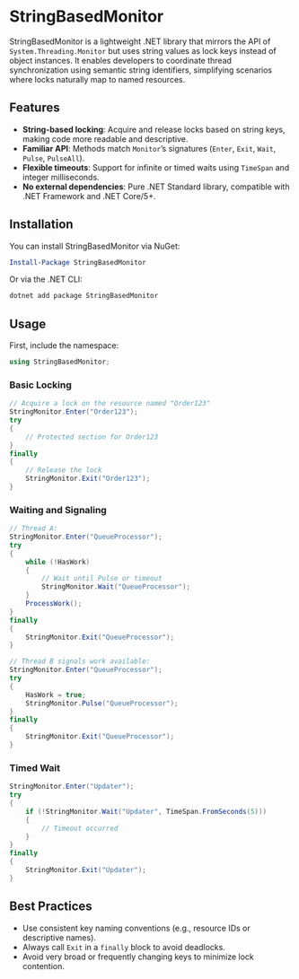 # StringBasedMonitor

StringBasedMonitor is a lightweight .NET library that mirrors the API of `System.Threading.Monitor` but uses string values as lock keys instead of object instances. It enables developers to coordinate thread synchronization using semantic string identifiers, simplifying scenarios where locks naturally map to named resources.

## Features

* **String-based locking**: Acquire and release locks based on string keys, making code more readable and descriptive.
* **Familiar API**: Methods match `Monitor`’s signatures (`Enter`, `Exit`, `Wait`, `Pulse`, `PulseAll`).
* **Flexible timeouts**: Support for infinite or timed waits using `TimeSpan` and integer milliseconds.
* **No external dependencies**: Pure .NET Standard library, compatible with .NET Framework and .NET Core/5+.

## Installation

You can install StringBasedMonitor via NuGet:

```powershell
Install-Package StringBasedMonitor
```

Or via the .NET CLI:

```bash
dotnet add package StringBasedMonitor
```

## Usage

First, include the namespace:

```csharp
using StringBasedMonitor;
```

### Basic Locking

```csharp
// Acquire a lock on the resource named "Order123"
StringMonitor.Enter("Order123");
try
{
    // Protected section for Order123
}
finally
{
    // Release the lock
    StringMonitor.Exit("Order123");
}
```

### Waiting and Signaling

```csharp
// Thread A:
StringMonitor.Enter("QueueProcessor");
try
{
    while (!HasWork)
    {
        // Wait until Pulse or timeout
        StringMonitor.Wait("QueueProcessor");
    }
    ProcessWork();
}
finally
{
    StringMonitor.Exit("QueueProcessor");
}

// Thread B signals work available:
StringMonitor.Enter("QueueProcessor");
try
{
    HasWork = true;
    StringMonitor.Pulse("QueueProcessor");
}
finally
{
    StringMonitor.Exit("QueueProcessor");
}
```

### Timed Wait

```csharp
StringMonitor.Enter("Updater");
try
{
    if (!StringMonitor.Wait("Updater", TimeSpan.FromSeconds(5)))
    {
        // Timeout occurred
    }
}
finally
{
    StringMonitor.Exit("Updater");
}
```
## Best Practices

* Use consistent key naming conventions (e.g., resource IDs or descriptive names).
* Always call `Exit` in a `finally` block to avoid deadlocks.
* Avoid very broad or frequently changing keys to minimize lock contention.
